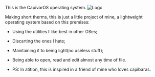 This is the CapivarOS operating system. ![Logo](https://github.com/r0bertinho/capivarOS/assets/112725039/e4619a98-da3f-4db4-b4b5-1d6316e7bdd4)

Making short therms, this is just a little project of mine, a lightweight operating system based on this premises:
-   Using the utilities I like best in other OSes;
-   Discarting the ones I hate;
-   Maintaining it to being light(no useless stuff);
-   Being able to open, read and edit almost any time of file.

-   PS: In atition, this is inspired in a friend of mine who loves capibaras.
